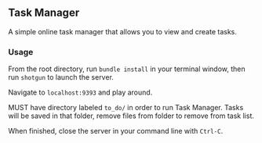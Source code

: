 ## Task Manager
A simple online task manager that allows you to view and create tasks.

### Usage
From the root directory, run `bundle install` in your terminal window, then run `shotgun` to launch the server.

Navigate to `localhost:9393` and play around.

MUST have directory labeled `to_do/` in order to run Task Manager. Tasks will be saved in that folder, remove
files from folder to remove from task list.

When finished, close the server in your command line with `Ctrl-C`.

